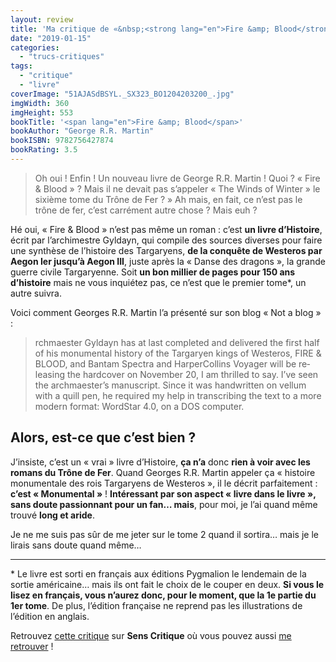 ```yaml
---
layout: review
title: 'Ma critique de «&nbsp;<strong lang="en">Fire &amp; Blood</strong>&nbsp;» de <em>George R.R. Martin</em>'
date: "2019-01-15"
categories: 
  - "trucs-critiques"
tags: 
  - "critique"
  - "livre"
coverImage: "51AJASdBSYL._SX323_BO1204203200_.jpg"
imgWidth: 360
imgHeight: 553
bookTitle: '<span lang="en">Fire &amp; Blood</span>'
bookAuthor: "George R.R. Martin"
bookISBN: 9782756427874  
bookRating: 3.5
---
```


<blockquote class="citation">Oh oui ! Enfin ! Un nouveau livre de George R.R. Martin ! Quoi ? « Fire & Blood » ? Mais il ne devait pas s’appeler « The Winds of Winter » le sixième tome du Trône de Fer ? » Ah mais, en fait, ce n’est pas le trône de fer, c’est carrément autre chose ? Mais euh ?</blockquote>

Hé oui, « Fire & Blood » n’est pas même un roman : c’est **un livre d’Histoire**, écrit par l’archimestre Gyldayn, qui compile des sources diverses pour faire une synthèse de l’histoire des Targaryens, **de la conquête de Westeros par Aegon Ier jusqu’à Aegon III**, juste après la « Danse des dragons », la grande guerre civile Targaryenne. Soit **un bon millier de pages pour 150 ans d’histoire** mais ne vous inquiétez pas, ce n’est que le premier tome\*, un autre suivra.

Voici comment Georges R.R. Martin l’a présenté sur son blog « Not a blog » :

<blockquote class="citation" lang="en">rchmaester Gyldayn has at last completed and delivered the first half of his monumental history of the Targaryen kings of Westeros, FIRE & BLOOD, and Bantam Spectra and HarperCollins Voyager will be releasing the hardcover on November 20, I am thrilled to say. I’ve seen the archmaester’s manuscript. Since it was handwritten on vellum with a quill pen, he required my help in transcribing the text to a more modern format: WordStar 4.0, on a DOS computer.</blockquote>

## **Alors, est-ce que c’est bien ?**

J’insiste, c’est un « vrai » livre d’Histoire, **ça n’a** donc **rien à voir avec les romans du Trône de Fer**. Quand Georges R.R. Martin appeler ça « histoire monumentale des rois Targaryens de Westeros », il le décrit parfaitement : **c’est « Monumental »** ! **Intéressant par son aspect « livre dans le livre », sans doute passionnant pour un fan… mais**, pour moi, je l’ai quand même trouvé **long et aride**.

Je ne me suis pas sûr de me jeter sur le tome 2 quand il sortira… mais je le lirais sans doute quand même…

* * *

\* Le livre est sorti en français aux éditions Pygmalion le lendemain de la sortie américaine… mais ils ont fait le choix de le couper en deux. **Si vous le lisez en français, vous n’aurez donc, pour le moment, que la 1e partie du 1er tome**. De plus, l’édition française ne reprend pas les illustrations de l’édition en anglais.

Retrouvez [cette critique]( https://www.senscritique.com/livre/Fire_and_Blood/critique/181725365) sur **Sens Critique** où vous pouvez aussi [me retrouver](http://www.senscritique.com/Arnaud_Malon) !
